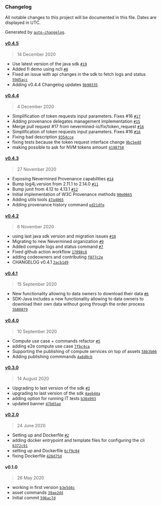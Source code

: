 ### Changelog

All notable changes to this project will be documented in this file. Dates are displayed in UTC.

Generated by [`auto-changelog`](https://github.com/CookPete/auto-changelog).

#### [v0.4.5](https://github.com/nevermined-io/cli/compare/v0.4.4...v0.4.5)

> 14 December 2020

- Use latest version of the java sdk [`#19`](https://github.com/nevermined-io/cli/pull/19)
- Added fl demo using ncli [`#8`](https://github.com/nevermined-io/cli/pull/8)
- Fixed an issue with api changes in the sdk to fetch logs and status [`5945acc`](https://github.com/nevermined-io/cli/commit/5945acc62d7abe7637a1ffacd08ac3a8bca3f169)
- Adding v0.4.4 Changelog updates [`9b90335`](https://github.com/nevermined-io/cli/commit/9b9033510ccd49555aceb7d61aee2a28a1c831d4)

#### [v0.4.4](https://github.com/nevermined-io/cli/compare/v0.4.3...v0.4.4)

> 4 December 2020

- Simplification of token requests input parameters. Fixes #16 [`#17`](https://github.com/nevermined-io/cli/pull/17)
- Adding provenance delegates management implementation [`#15`](https://github.com/nevermined-io/cli/pull/15)
- Merge pull request #17 from nevermined-io/fix/token_request [`#16`](https://github.com/nevermined-io/cli/issues/16)
- Simplification of token requests input parameters. Fixes #16 [`#16`](https://github.com/nevermined-io/cli/issues/16)
- Fixing bad description [`9354cce`](https://github.com/nevermined-io/cli/commit/9354cce4268fb01bc49b7e9572307f1628ef783d)
- fixing tests because the token request interface change [`9bc5edd`](https://github.com/nevermined-io/cli/commit/9bc5edd2f94f99e87e1b6a311f64413c721f3b5a)
- making possible to ask for NVM tokens amount [`4198758`](https://github.com/nevermined-io/cli/commit/4198758a9bbeaf9f4ad1fb11657095d50d9daa97)

#### [v0.4.3](https://github.com/nevermined-io/cli/compare/v0.4.2...v0.4.3)

> 27 November 2020

- Exposing Nevermined Provenance capabilities  [`#14`](https://github.com/nevermined-io/cli/pull/14)
- Bump log4j.version from 2.11.1 to 2.14.0 [`#11`](https://github.com/nevermined-io/cli/pull/11)
- Bump junit from 4.12 to 4.13.1 [`#12`](https://github.com/nevermined-io/cli/pull/12)
- Initial implementation of W3C Provenance methods [`90e0665`](https://github.com/nevermined-io/cli/commit/90e066528b6a16bdf561ea658b7d131db68ac15f)
- Adding utils tools [`47a4065`](https://github.com/nevermined-io/cli/commit/47a4065849d5a6db4d92c9e2c83ed68871daa5b9)
- Adding provenance history command [`ed21dfe`](https://github.com/nevermined-io/cli/commit/ed21dfe17aabe29ad82fdfda50828b5b9fe44a66)

#### [v0.4.2](https://github.com/nevermined-io/cli/compare/v0.4.1...v0.4.2)

> 6 November 2020

- using last java sdk version and migration issues [`#10`](https://github.com/nevermined-io/cli/pull/10)
- Migrating to new Nevermined organization [`#9`](https://github.com/nevermined-io/cli/pull/9)
- Added compute logs and status command [`#7`](https://github.com/nevermined-io/cli/pull/7)
- Fixed github action workflow [`17098c8`](https://github.com/nevermined-io/cli/commit/17098c8d0f2ce9e0d1e0da5da111638421f18c12)
- adding codeowners and contributing [`f077c2e`](https://github.com/nevermined-io/cli/commit/f077c2e9dbdb87917dfeeadce0dafadd994346e9)
- CHANGELOG v0.4.1 [`2acb1d9`](https://github.com/nevermined-io/cli/commit/2acb1d9049f2bbb31abd9bc069fffac2e4cb964a)

#### [v0.4.1](https://github.com/nevermined-io/cli/compare/v0.4.0...v0.4.1)

> 15 September 2020

- New functionality allowing to data owners to download their data [`#6`](https://github.com/nevermined-io/cli/pull/6)
- SDK-Java includes a new functionality allowing to data owners to download their own data without going through the order process [`5b80879`](https://github.com/nevermined-io/cli/commit/5b808791980f7425b4833d3f620e28f7f3065c42)

#### [v0.4.0](https://github.com/nevermined-io/cli/compare/v0.3.0...v0.4.0)

> 10 September 2020

- Compute use case + commands refactor [`#5`](https://github.com/nevermined-io/cli/pull/5)
- adding e2e compute use case [`7fbc4ca`](https://github.com/nevermined-io/cli/commit/7fbc4cac8e466cb25c94149c7a1b1c6f0c3efd45)
- Supporting the publishing of compute services on top of assets [`58b3b06`](https://github.com/nevermined-io/cli/commit/58b3b060db2157de1e930cac4dce35bc0f13caa8)
- Adding publishing commmands [`4a6d0cb`](https://github.com/nevermined-io/cli/commit/4a6d0cb379324a9c11f21f6e4f56c35001032bab)

#### [v0.3.0](https://github.com/nevermined-io/cli/compare/v0.2.0...v0.3.0)

> 14 August 2020

- Upgrading to last version of the sdk [`#3`](https://github.com/nevermined-io/cli/pull/3)
- upgrading to last version of the sdk [`4aeb44a`](https://github.com/nevermined-io/cli/commit/4aeb44a99bdfb6fdae5d6989a60bc069d8a130f2)
- adding option for running IT tests [`b30a993`](https://github.com/nevermined-io/cli/commit/b30a993b23666cf44fa02fe2f9e490496637a661)
- updated banner [`47b65ae`](https://github.com/nevermined-io/cli/commit/47b65ae486b7a968ecb48a9a484f0831135d36a9)

#### [v0.2.0](https://github.com/nevermined-io/cli/compare/v0.1.0...v0.2.0)

> 24 June 2020

- Setting up and Dockerfile [`#2`](https://github.com/nevermined-io/cli/pull/2)
- adding docker entrypoint and template files for configuring the cli [`6372c91`](https://github.com/nevermined-io/cli/commit/6372c910aad629e67facbaf006ac9aa8aafcbf46)
- setting up and Dockerfile [`6cf9c04`](https://github.com/nevermined-io/cli/commit/6cf9c04ce6653dca0236c3178c08710440d8c6af)
- fixing Dockerfile [`426d75d`](https://github.com/nevermined-io/cli/commit/426d75d65ae6add0b014712a986cd99ec0241daa)

#### v0.1.0

> 26 May 2020

- working in first version [`b3e5d4c`](https://github.com/nevermined-io/cli/commit/b3e5d4ca50fd421888c317a1b95b552e4ac08e2a)
- asset commands [`39ae2dd`](https://github.com/nevermined-io/cli/commit/39ae2ddfae4d547510a2a4a212b646896039d86d)
- Initial commit [`596ac7d`](https://github.com/nevermined-io/cli/commit/596ac7dc286c60e9404ecf14f9df958a2f304ebf)
